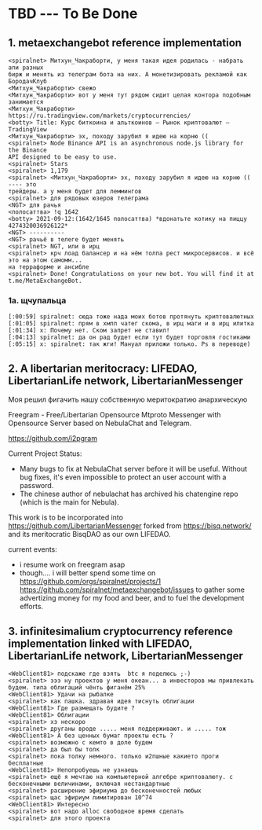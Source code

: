 # TBD --- To Be Done

## 1. metaexchangebot reference implementation

```
<spiralnet> Митхун_Чакраборти, у меня такая идея родилась - набрать апи разных 
бирж и менять из телеграм бота на них. А монетизировать рекламой как БородачКлуб
<Митхун_Чакраборти> свежо
<Митхун_Чакраборти> вот у меня тут рядом сидит целая контора подобным занимается
<Митхун_Чакраборти> https://ru.tradingview.com/markets/cryptocurrencies/
<botty> Title: Курс биткоина и альткоинов – Рынок криптовалют — TradingView
<Митхун_Чакраборти> эх, походу зарубил я идею на корню ((
<spiralnet> Node Binance API is an asynchronous node.js library for the Binance 
API designed to be easy to use.
<spiralnet> Stars
<spiralnet> 1,179
<spiralnet> <Митхун_Чакраборти> эх, походу зарубил я идею на корню (( ---- это 
трейдеры. а у меня будет для леммингов
<spiralnet> для рядовых юзеров телеграма
<NGT> для рачья
<пoлосаттва> !q 1642
<botty> 2021-09-12:(1642/1645 пoлосаттва) *вдонатьте котику на пиццу 4274320036926122*
<NGT> ----------
<NGT> рачьё в телеге будет менять
<spiralnet> NGT, или в ирц
<spiralnet> крч лоад балансер и на нём толпа рест микросервисов. и всё это на этом самомм... 
на терраформе и ансибле
<spiralnet> Done! Congratulations on your new bot. You will find it at t.me/MetaExchangeBot. 
```

### 1a. щчупальца

```
‎[:00:59] ‎spiralnet‎: сюда тоже нада моих ботов протянуть криптовалютных
‎[:01:05] ‎spiralnet‎: прям в хмпп чатег скома, в ирц маги и в ирц илитка
‎[:01:34] ‎x‎: Почему нет. Ском запрет не ставил!
‎[:04:13] ‎spiralnet‎: да он рад будет если тут будет торговля гостиками
‎[:05:15] x: spiralnet: так жги! Мануал приложи только. Ps в переводе)
```

## 2. A libertarian meritocracy: LIFEDAO, LibertarianLife network, LibertarianMessenger

Моя решил фигачить нашу собственную меритократию анархическую 

Freegram - Free/Libertarian Opensource Mtproto Messenger with Opensource Server based on NebulaChat and Telegram.

https://github.com/i2pgram

Current Project Status:

 * Many bugs to fix at NebulaChat server before it will be useful. Without bug fixes, it's even impossible to protect an user account with a password.
 * The chinese author of nebulachat has archived his chatengine repo (which is the main for Nebula). 

This work is to be incorporated into https://github.com/LibertarianMessenger forked from https://bisq.network/ and its meritocratic BisqDAO as our own LIFEDAO.

current events:

 * i resume work on freegram asap
 * though.... i will better spend some time on https://github.com/orgs/spiralnet/projects/1 https://github.com/spiralnet/metaexchangebot/issues to gather some advertizing money for my food and beer, and to fuel the development efforts.
  
  
## 3. infinitesimalium cryptocurrency reference implementation linked with LIFEDAO, LibertarianLife network, LibertarianMessenger

```
<WebClient81> подскаже где взять  btc я поделюсь ;-)
<spiralnet> эээ ну проектов у меня океан... а инвесторов мы привлекать будем. типа облигаций чёнть фиганём 25%
<WebClient81> Удачи на рыбалке
<spiralnet> как пашка. здравая идея тиснуть облигации
<WebClient81> Где размещать будите ?
<WebClient81> Облигации 
<spiralnet> хз нескоро
<spiralnet> друганы вроде ..... меня поддерживают. и ..... тож
<WebClient81> А без ценных бумаг проекты есть ?
<spiralnet> возможно с кемто в доле будем
<spiralnet> да был бы толк
<spiralnet> пока толку немного. только и2пшные какието проги бесплатные
<WebClient81> Непопробуешь не узнаешь
<spiralnet> ещё я мечтаю на компьютерной алгебре криптовалюту. с бесконечными величинами, включая нестандартные
<spiralnet> расширение эфириума до бесконечностей любых
<spiralnet> щас эфириум лимитирован 10^74
<WebClient81> Интересно 
<spiralnet> вот надо alloc свободное время сделать
<spiralnet> для этого проекта
```
